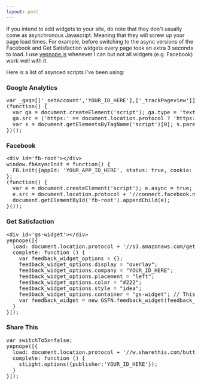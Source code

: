 ```yaml
---
layout: post
---  
```

If you intend to add widgets to your site, do note that they don't usually come as asynchronous Javascript. Meaning that they will screw up your page load times. For example, before switching to the async versions of the Facebook and Get Satisfaction widgets every page took an extra 3 seconds to load. I use [yepnope.js](http://yepnopejs.com/) whenever I can but not all widgets (e.g. Facebook) work well with it.

Here is a list of asynced scripts I've been using:

### Google Analytics
<pre class='prettyprint lang-js'>
var _gaq=[['_setAccount','YOUR_ID_HERE'],['_trackPageview']];
(function() {
  var ga = document.createElement('script'); ga.type = 'text/javascript'; ga.async = true;
  ga.src = ('https:' == document.location.protocol ? 'https://ssl' : 'http://www') + '.google-analytics.com/ga.js';
  var s = document.getElementsByTagName('script')[0]; s.parentNode.insertBefore(ga, s);
})();
</pre>

### Facebook
<pre class='prettyprint lang-js'>
&lt;div id='fb-root'&gt;&lt;/div&gt;
window.fbAsyncInit = function() {
  FB.init({appId: 'YOUR_APP_ID_HERE', status: true, cookie: true, xfbml: true});
};
(function() {
  var e = document.createElement('script'); e.async = true;
  e.src = document.location.protocol + '//connect.facebook.net/en_US/all.js';
  document.getElementById('fb-root').appendChild(e);
}());
</pre>

### Get Satisfaction
<pre class='prettyprint lang-js'>
&lt;div id='gs-widget'&gt;&lt;/div&gt;
yepnope([{
  load: document.location.protocol + '//s3.amazonaws.com/getsatisfaction.com/javascripts/feedback-v2.js',
  complete: function () {
    var feedback_widget_options = {};
    feedback_widget_options.display = "overlay";  
    feedback_widget_options.company = "YOUR_ID_HERE";
    feedback_widget_options.placement = "left";
    feedback_widget_options.color = "#222";
    feedback_widget_options.style = "idea";
    feedback_widget_options.container = "gs-widget"; // This bit is important
    var feedback_widget = new GSFN.feedback_widget(feedback_widget_options);
  }
}]);
</pre>

### Share This
<pre class='prettyprint lang-js'>
var switchTo5x=false;
yepnope([{
  load: document.location.protocol + '//w.sharethis.com/button/buttons.js',
  complete: function () {
    stLight.options({publisher:'YOUR_ID_HERE'});
  }
}]);
</pre>